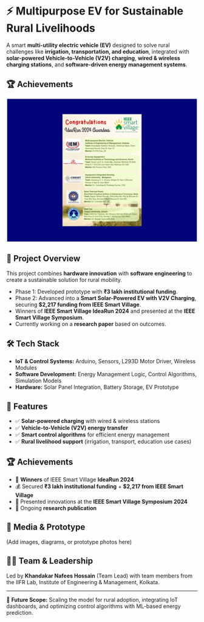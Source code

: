 # ⚡ Multipurpose EV for Sustainable Rural Livelihoods  

A smart **multi-utility electric vehicle (EV)** designed to solve rural challenges like **irrigation, transportation, and education**, integrated with **solar-powered Vehicle-to-Vehicle (V2V) charging**, **wired & wireless charging stations**, and **software-driven energy management systems**.  

## 🏆 Achievements  

<p align="center">
  <img src="Achievements/ezgif.com-optimize.gif" width="500"/>
</p>



## 🚀 Project Overview  
This project combines **hardware innovation** with **software engineering** to create a sustainable solution for rural mobility.  
- Phase 1: Developed prototype with **₹3 lakh institutional funding**.  
- Phase 2: Advanced into a **Smart Solar-Powered EV with V2V Charging**, securing **$2,217 funding from IEEE Smart Village**.  
- Winners of **IEEE Smart Village IdeaRun 2024** and presented at the **IEEE Smart Village Symposium**.  
- Currently working on a **research paper** based on outcomes.  

## 🛠️ Tech Stack  
- **IoT & Control Systems:** Arduino, Sensors, L293D Motor Driver, Wireless Modules  
- **Software Development:** Energy Management Logic, Control Algorithms, Simulation Models  
- **Hardware:** Solar Panel Integration, Battery Storage, EV Prototype  

## 🔑 Features  
- ✅ **Solar-powered charging** with wired & wireless stations  
- ✅ **Vehicle-to-Vehicle (V2V) energy transfer**  
- ✅ **Smart control algorithms** for efficient energy management  
- ✅ **Rural livelihood support** (irrigation, transport, education use cases)  

## 🏆 Achievements  
- 🥇 **Winners** of IEEE Smart Village **IdeaRun 2024**  
- 💰 Secured **₹3 lakh institutional funding** + **$2,217 from IEEE Smart Village**  
- 🎤 Presented innovations at the **IEEE Smart Village Symposium 2024**  
- 📄 Ongoing **research publication**  

## 📸 Media & Prototype  
(Add images, diagrams, or prototype photos here)  

## 👨‍💻 Team & Leadership  
Led by **Khandakar Nafees Hossain** (Team Lead) with team members from the IIFR Lab, Institute of Engineering & Management, Kolkata.  

---
🔗 **Future Scope:** Scaling the model for rural adoption, integrating IoT dashboards, and optimizing control algorithms with ML-based energy prediction.  

